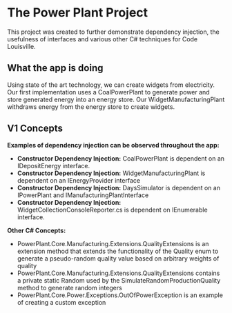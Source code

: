 # The Power Plant Project
 This project was created to further demonstrate dependency injection, the usefulness of interfaces and various other C# techniques for Code Louisville. 
 
 ## What the app is doing
Using state of the art technology, we can create widgets from electricity. Our first implementation uses a CoalPowerPlant to generate power and store generated energy into an energy store. Our WidgetManufacturingPlant withdraws energy from the energy store to create widgets. 
 
 ## V1 Concepts
 
**Examples of dependency injection can be observed throughout the app:**
- **Constructor Dependency Injection:** CoalPowerPlant is dependent on an IDepositEnergy interface.
- **Constructor Dependency Injection:**  WidgetManufacturingPlant is dependent on an IEnergyProvider interface
- **Constructor Dependency Injection:**  DaysSimulator is dependent on an IPowerPlant and IManufacturingPlantInterface
- **Constructor Dependency Injection:** WidgetCollectionConsoleReporter.cs is dependent on IEnumerable interface. 


**Other C# Concepts:**
 - PowerPlant.Core.Manufacturing.Extensions.QualityExtensions is an extension method that extends the functionality of the Quality enum to generate a pseudo-random
   quality value based on arbitrary weights of quality
 - PowerPlant.Core.Manufacturing.Extensions.QualityExtensions contains a private static Random used by the SimulateRandomProductionQuality method to generate random integers
 - PowerPlant.Core.Power.Exceptions.OutOfPowerException is an example of creating a custom exception

